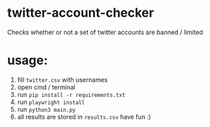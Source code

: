 # twitter-account-checker
Checks whether or not a set of twitter accounts are banned / limited

# usage:
1. fill `twitter.csv` with usernames
2. open cmd / terminal 
3. run `pip install -r requirements.txt`
4. run `playwright install`
5. run `python3 main.py`
6. all results are stored in `results.csv`
have fun :) 
